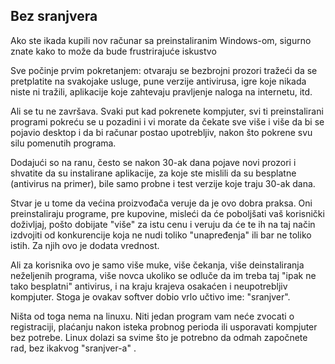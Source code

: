 <?php require("../../entete.php");?> <?php require("../../base.php");?> <?php require("../../fonctions.php");?>

<div id="corps">

<h2>Bez sranjvera</h2>

<p>Ako ste ikada kupili nov računar sa preinstaliranim Windows-om, sigurno znate kako to može da bude frustrirajuće iskustvo</p>

<p>Sve počinje prvim pokretanjem: otvaraju se bezbrojni prozori tražeći da se pretplatite na svakojake usluge, pune verzije antivirusa, igre koje nikada niste ni tražili, aplikacije koje zahtevaju pravljenje naloga na internetu, itd.</p>

<p>Ali se tu ne završava. Svaki put kad pokrenete kompjuter, svi ti preinstalirani programi pokreću se u pozadini i vi morate da čekate sve više i više da bi se pojavio desktop i da bi računar postao upotrebljiv, nakon što pokrene svu silu pomenutih programa.</p>

<p>Dodajući so na ranu, često se nakon 30-ak dana pojave novi prozori i shvatite da su instalirane aplikacije, za koje ste mislili da su besplatne (antivirus na primer), bile samo probne i test verzije koje traju 30-ak dana.</p>

<p>Stvar je u tome da većina proizvođača veruje da je ovo dobra praksa. Oni preinstaliraju programe, pre kupovine, misleći da će poboljšati vaš korisnički doživljaj, pošto dobijate "više" za istu cenu i veruju da će te ih na taj način izdvojiti od konkurencije koja ne nudi toliko "unapređenja" ili bar ne toliko istih. Za njih ovo je dodata vrednost.</p>

<p>Ali za korisnika ovo je samo više muke, više čekanja, više deinstaliranja neželjenih programa, više novca ukoliko se odluče da im treba taj "ipak ne tako besplatni" antivirus, i na kraju krajeva osakaćen i neupotrebljiv kompjuter. Stoga je ovakav softver dobio vrlo učtivo ime: "sranjver".</p>

<p>Ništa od toga nema na linuxu. Niti jedan program vam neće zvocati o registraciji, plaćanju nakon isteka probnog perioda ili usporavati kompjuter bez potrebe. Linux dolazi sa svime što je potrebno da odmah započnete rad, bez ikakvog "sranjver-a" .</p>

</div>


